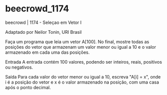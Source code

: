 # beecrowd_1174

beecrowd | 1174 - Seleçao em Vetor I

Adaptado por Neilor Tonin, URI  Brasil

Faça um programa que leia um vetor A[100]. No final, mostre todas as posições do vetor que armazenam um valor menor ou igual a 10 e o valor armazenado em cada uma das posições.

Entrada
A entrada contém 100 valores, podendo ser inteiros, reais, positivos ou negativos.

Saída
Para cada valor do vetor menor ou igual a 10, escreva "A[i] = x", onde i é a posição do vetor e x é o valor armazenado na posição, com uma casa após o ponto decimal.